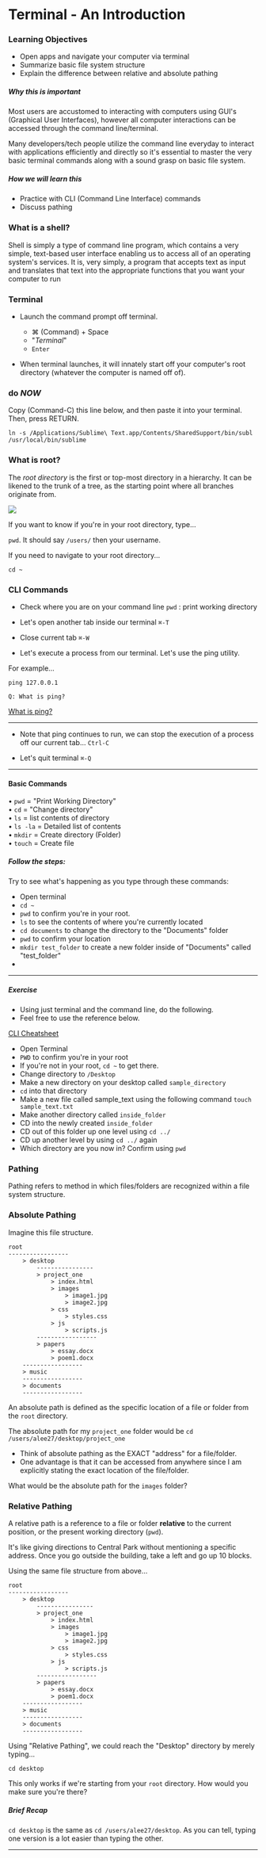# Terminal - An Introduction

### Learning Objectives
- Open apps and navigate your computer via terminal
- Summarize basic file system structure
- Explain the difference between relative and absolute pathing

##### Why this is important

Most users are accustomed to interacting with computers using GUI's (Graphical User Interfaces), however all computer interactions can be accessed through the command line/terminal. 

Many developers/tech people utilize the command line everyday to interact with applications efficiently and directly so it's essential to master the very basic terminal commands along with a sound grasp on basic file system.

##### How we will learn this

- Practice with CLI (Command Line Interface) commands
- Discuss pathing

### What is a shell?

Shell is simply a type of command line program, which contains a very simple, text-based user interface enabling us to access all of an operating system's services. It is, very simply, a program that accepts text as input and translates that text into the appropriate functions that you want your computer to run

### Terminal

- Launch the command prompt off terminal.
	- ⌘ (Command) + Space
	- "*Terminal*"
	- `Enter`

- When terminal launches, it will innately start off your computer's root directory (whatever the computer is named off of).

### do *NOW*

Copy (Command-C) this line below, and then paste it into your terminal.  Then, press RETURN.

```
ln -s /Applications/Sublime\ Text.app/Contents/SharedSupport/bin/subl /usr/local/bin/sublime
```

### What is root?

The *root directory* is the first or top-most directory in a hierarchy. It can be likened to the trunk of a tree, as the starting point where all branches originate from.

<img src="images/term2.png">

If you want to know if you're in your root directory, type...

`pwd`.  It should say `/users/` then your username.

If you need to navigate to your root directory...

`cd ~`  

### CLI Commands

- Check where you are on your command line
`pwd` : print working directory

- Let's open another tab inside our terminal
`⌘-T`

- Close current tab
`⌘-W`

- Let's execute a process from our terminal. Let's use the ping utility.

For example...

`ping 127.0.0.1`

```
Q: What is ping?
```

[What is ping?](https://en.wikipedia.org/wiki/Ping_(networking_utility))

-----

- Note that ping continues to run, we can stop the execution of a process off our current tab...
`Ctrl-C`

- Let's quit terminal
`⌘-Q`

-----

#### Basic Commands

• `pwd` = "Print Working Directory" <br>
• `cd` = "Change directory"<br>
• `ls` = list contents of directory<br>
• `ls -la` = Detailed list of contents<br>
• `mkdir` = Create directory (Folder)<br>
• `touch` = Create file<br>

##### Follow the steps:

Try to see what's happening as you type through these commands:

- Open terminal
- `cd ~` 
- `pwd` to confirm you're in your root.
- `ls` to see the contents of where you're currently located
- `cd documents` to change the directory to the "Documents" folder 
- `pwd` to confirm your location
- `mkdir test_folder` to create a new folder inside of "Documents" called "test_folder"
- 


-----

##### Exercise 

- Using just terminal and the command line, do the following.
- Feel free to use the reference below.

[CLI Cheatsheet](http://www.git-tower.com/blog/command-line-cheat-sheet/)

- Open Terminal
- `PWD` to confirm you're in your root
- If you're not in your root, `cd ~` to get there.
- Change directory to `/Desktop`
- Make a new directory on your desktop called `sample_directory`
- `cd` into that directory
- Make a new file called sample_text using the following command `touch sample_text.txt`
- Make another directory called `inside_folder`
- CD into the newly created `inside_folder`
- CD out of this folder up one level using `cd ../`
- CD up another level by using `cd ../` again
- Which directory are you now in? Confirm using `pwd`

### Pathing

Pathing refers to method in which files/folders are recognized within a file system structure.

### Absolute Pathing

Imagine this file structure.

```
root
-----------------
	> desktop
		----------------
		> project_one
			> index.html
			> images
				> image1.jpg
				> image2.jpg
			> css
				> styles.css
			> js
				> scripts.js
		-----------------
		> papers
			> essay.docx
			> poem1.docx
	-----------------
	> music
	-----------------
	> documents
	-----------------
```

An absolute path is defined as the specific location of a file or folder from the `root` directory. 

The absolute path for my `project_one` folder would be `cd /users/alee27/desktop/project_one`


- Think of absolute pathing as the EXACT "address" for a file/folder.
- One advantage is that it can be accessed from anywhere since I am explicitly stating the exact location of the file/folder.

What would be the absolute path for the `images` folder?

### Relative Pathing

A relative path is a reference to a file or folder **relative** to the current position, or the present working directory (`pwd`).

It's like giving directions to Central Park without mentioning a specific address. Once you go outside the building, take a left and go up 10 blocks.


Using the same file structure from above...

```
root
-----------------
	> desktop
		----------------
		> project_one
			> index.html
			> images
				> image1.jpg
				> image2.jpg
			> css
				> styles.css
			> js
				> scripts.js
		-----------------
		> papers
			> essay.docx
			> poem1.docx
	-----------------
	> music
	-----------------
	> documents
	-----------------
```

Using "Relative Pathing", we could reach the "Desktop" directory by merely typing...

`cd desktop`

This only works if we're starting from your `root` directory.  How would you make sure you're there?

##### Brief Recap

`cd desktop` is the same as `cd /users/alee27/desktop`.  As you can tell, typing one version is a lot easier than typing the other.

-----

